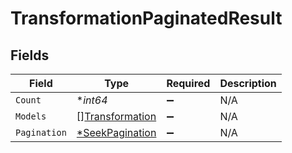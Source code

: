 # TransformationPaginatedResult


## Fields

| Field                                                     | Type                                                      | Required                                                  | Description                                               |
| --------------------------------------------------------- | --------------------------------------------------------- | --------------------------------------------------------- | --------------------------------------------------------- |
| `Count`                                                   | **int64*                                                  | :heavy_minus_sign:                                        | N/A                                                       |
| `Models`                                                  | [][Transformation](../../models/shared/transformation.md) | :heavy_minus_sign:                                        | N/A                                                       |
| `Pagination`                                              | [*SeekPagination](../../models/shared/seekpagination.md)  | :heavy_minus_sign:                                        | N/A                                                       |